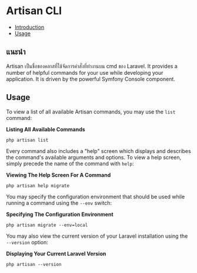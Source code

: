 # Artisan CLI

- [Introduction](#introduction)
- [Usage](#usage)

<a name="introduction"></a>
## แนะนำ

Artisan เป็นชื่อของคลาสที่ใช้จัดการคำสั่งที่ทำงานบน cmd  ของ Laravel. It provides a number of helpful commands for your use while developing your application. It is driven by the powerful Symfony Console component.

<a name="usage"></a>
## Usage

To view a list of all available Artisan commands, you may use the `list` command:

**Listing All Available Commands**

	php artisan list

Every command also includes a "help" screen which displays and describes the command's available arguments and options. To view a help screen, simply precede the name of the command with `help`:

**Viewing The Help Screen For A Command**

	php artisan help migrate

You may specify the configuration environment that should be used while running a command using the `--env` switch:

**Specifying The Configuration Environment**

	php artisan migrate --env=local

You may also view the current version of your Laravel installation using the `--version` option:

**Displaying Your Current Laravel Version**

	php artisan --version
